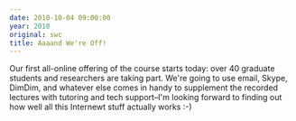 ```yaml
---
date: 2010-10-04 09:00:00
year: 2010
original: swc
title: Aaaand We're Off!
---
```

<p>Our first all-online offering of the course starts today: over 40 graduate students and researchers are taking part. We're going to use email, Skype, DimDim, and whatever else comes in handy to supplement the recorded lectures with tutoring and tech support–I'm looking forward to finding out how well all this Internewt stuff actually works :-)</p>
